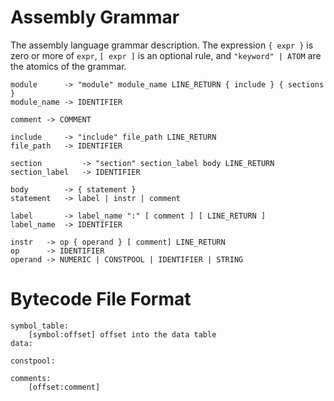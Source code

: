 # Assembly Grammar

The assembly language grammar description. The expression `{ expr }` is zero
or more of `expr`, `[ expr ]` is an optional rule, and `"keyword" | ATOM`
are the atomics of the grammar.

```
module      -> "module" module_name LINE_RETURN { include } { sections }
module_name -> IDENTIFIER

comment -> COMMENT

include     -> "include" file_path LINE_RETURN
file_path   -> IDENTIFIER

section         -> "section" section_label body LINE_RETURN
section_label   -> IDENTIFIER

body        -> { statement }
statement   -> label | instr | comment

label       -> label_name ":" [ comment ] [ LINE_RETURN ]
label_name  -> IDENTIFIER

instr   -> op { operand } [ comment] LINE_RETURN
op      -> IDENTIFIER
operand -> NUMERIC | CONSTPOOL | IDENTIFIER | STRING
```

# Bytecode File Format

```
symbol_table:
    [symbol:offset] offset into the data table 
data:
    
constpool:

comments:
    [offset:comment] 
```
